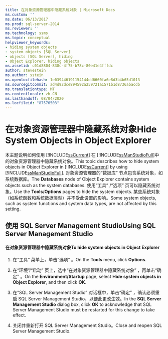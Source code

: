 ```yaml
---
title: 在对象资源管理器中隐藏系统对象 | Microsoft Docs
ms.custom: ''
ms.date: 06/13/2017
ms.prod: sql-server-2014
ms.reviewer: ''
ms.technology: ssms
ms.topic: conceptual
helpviewer_keywords:
- hiding system objects
- system objects [SQL Server]
- objects [SQL Server], hiding
- Object Explorer, hiding objects
ms.assetid: c01d8804-838c-4f75-b78c-80e41e4fffdc
author: stevestein
ms.author: sstein
ms.openlocfilehash: 1e039446191154144dd6660fa6e8d3b4b65d1013
ms.sourcegitcommit: ad4d92dce894592a259721a1571b1d8736abacdb
ms.translationtype: MT
ms.contentlocale: zh-CN
ms.lasthandoff: 08/04/2020
ms.locfileid: "87576503"
---
```

# <a name="hide-system-objects-in-object-explorer"></a><span data-ttu-id="2db0f-102">在对象资源管理器中隐藏系统对象</span><span class="sxs-lookup"><span data-stu-id="2db0f-102">Hide System Objects in Object Explorer</span></span>
  <span data-ttu-id="2db0f-103">本主题说明如何使用 [!INCLUDE[ssCurrent](../../includes/sscurrent-md.md)] 在 [!INCLUDE[ssManStudioFull](../../includes/ssmanstudiofull-md.md)]中的对象资源管理器中隐藏系统对象。</span><span class="sxs-lookup"><span data-stu-id="2db0f-103">This topic describes how to hide system objects in Object Explorer in [!INCLUDE[ssCurrent](../../includes/sscurrent-md.md)] by using [!INCLUDE[ssManStudioFull](../../includes/ssmanstudiofull-md.md)].</span></span> <span data-ttu-id="2db0f-104">对象资源管理器的“数据库”  节点包含系统对象，如系统数据库。</span><span class="sxs-lookup"><span data-stu-id="2db0f-104">The **Databases** node of Object Explorer contains system objects such as the system databases.</span></span> <span data-ttu-id="2db0f-105">使用“工具”  /“选项”  页可以隐藏系统对象。</span><span class="sxs-lookup"><span data-stu-id="2db0f-105">Use the **Tools**/**Options** pages to hide the system objects.</span></span> <span data-ttu-id="2db0f-106">某些系统对象（如系统函数和系统数据类型）并不受此设置的影响。</span><span class="sxs-lookup"><span data-stu-id="2db0f-106">Some system objects, such as system functions and system data types, are not affected by this setting.</span></span>  
  
##  <a name="using-sql-server-management-studio"></a><a name="SSMSProcedure"></a> <span data-ttu-id="2db0f-107">使用 SQL Server Management Studio</span><span class="sxs-lookup"><span data-stu-id="2db0f-107">Using SQL Server Management Studio</span></span>  
  
#### <a name="to-hide-system-objects-in-object-explorer"></a><span data-ttu-id="2db0f-108">在对象资源管理器中隐藏系统对象</span><span class="sxs-lookup"><span data-stu-id="2db0f-108">To hide system objects in Object Explorer</span></span>  
  
1.  <span data-ttu-id="2db0f-109">在“工具”  菜单上，单击“选项”  。</span><span class="sxs-lookup"><span data-stu-id="2db0f-109">On the **Tools** menu, click **Options**.</span></span>  
  
2.  <span data-ttu-id="2db0f-110">在“环境”/“启动”  页上，选中“在对象资源管理器中隐藏系统对象”  ，再单击“确定”  。</span><span class="sxs-lookup"><span data-stu-id="2db0f-110">On the **Environment/Startup** page, select **Hide system objects in Object Explorer**, and then click **OK**.</span></span>  
  
3.  <span data-ttu-id="2db0f-111">在“SQL Server Management Studio”  对话框中，单击“确定”  ，确认必须重启 SQL Server Management Studio，以便此更改生效。</span><span class="sxs-lookup"><span data-stu-id="2db0f-111">In the **SQL Server Management Studio** dialog box, click **OK** to acknowledge that SQL Server Management Studio must be restarted for this change to take effect.</span></span>  
  
4.  <span data-ttu-id="2db0f-112">关闭并重新打开 SQL Server Management Studio。</span><span class="sxs-lookup"><span data-stu-id="2db0f-112">Close and reopen SQL Server Management Studio.</span></span>  
  
  
